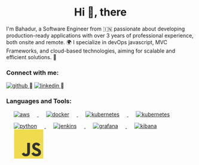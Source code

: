 <h1 align="center">Hi 👋, there</h1>
<p>
    I'm Bahadur, a Software Engineer from 🇮🇳 passionate about developing production-ready applications with over 3 years of professional experience, both onsite and remote. 🌍
    I specialize in devOps javascript, MVC Frameworks, and cloud-based technologies, aiming for scalable and efficient solutions. 🚀
</p>


<h3 align="left">Connect with me:</h3>
<p align="left">
    <a href="https://github.com/DevOpsBahadurKhan" target="_blank" rel="noreferrer">
        <img src="https://octodex.github.com/images/daftpunktocat-guy.gif" alt="github" width="80" height="80" />
    </a>🚀
    <a href="https://linkedin.com/in/bahadurkhan" target="_blank" rel="noreferrer">
        <img src="https://cliply.co/wp-content/uploads/2021/02/372102050_LINKEDIN_ICON_TRANSPARENT_1080.gif"
            alt="linkedin" width="80" height="80" />
    </a>💼
</p>

<h3 align="left">Languages and Tools:</h3>

<p align="left">
    <a href="https://aws.amazon.com" target="_blank" rel="noreferrer">
        <img src="https://miro.medium.com/v2/resize:fit:679/0*FJJugDwO6kMmcIpz.gif" alt="aws" width="80" height="80" style="margin: 0 20px"/>
    </a>
    <a href="https://www.docker.com/" target="_blank" rel="noreferrer">
        <img src="https://res.cloudinary.com/practicaldev/image/fetch/s--LYYAWSap--/c_limit%2Cf_auto%2Cfl_progressive%2Cq_66%2Cw_800/https://alphaville.github.io/optimization-engine/img/docker.gif"
            alt="docker" width="80" height="80" style="margin: 0 20px" />
    </a>
    <a href="https://kubernetes.io" target="_blank" rel="noreferrer">
        <img src="https://media.licdn.com/dms/image/D4D12AQHmYVlRd2faDg/article-cover_image-shrink_600_2000/0/1700770176087?e=2147483647&v=beta&t=XUuzWccuyup1rdvGRErsHFFGtUs9_IaaqB8aL0euA6A"
            alt="kubernetes" width="80" height="80" style="margin: 0 20px" />
    </a>
    <a href="https://kubernetes.io" target="_blank" rel="noreferrer">
        <img src="https://media1.giphy.com/media/hO8uTzEOefFh3Yv5gm/giphy.gif?cid=6c09b952y3p85b44x6mdowm9i1kqp299llwpuihdmzcvjfs9&ep=v1_internal_gif_by_id&rid=giphy.gif&ct=s"
            alt="kubernetes" width="80" height="80" style="margin: 0 20px" />
    </a>
</p>


<a href="https://www.python.org" target="_blank" rel="noreferrer">
    <img src="https://media1.giphy.com/media/KAq5w47R9rmTuvWOWa/giphy.gif?cid=6c09b9520z1uc9ek6xcufaf9ba2tf4csxqhwym2qeu6obxxk&ep=v1_gifs_search&rid=giphy.gif&ct=g" alt="python" width="80" height="80" style="margin: 0 20px"/>
</a>

<a href="https://www.jenkins.io" target="_blank" rel="noreferrer">
    <img src="https://i0.wp.com/automatenow.io/wp-content/uploads/2024/01/jenkins-test-automation.gif?resize=691%2C461&ssl=1"
        alt="jenkins" width="80" height="80" style="margin: 0 20px" />
</a>
<a href="https://grafana.com" target="_blank" rel="noreferrer">
    <img src="https://encrypted-tbn0.gstatic.com/images?q=tbn:ANd9GcSwod0EgYh6ixNJuzJAZt413WNM0SX8RrUJsg&s" alt="grafana" width="80"
        height="80" style="margin: 0 20px" />
</a>
<a href="https://www.elastic.co/kibana" target="_blank" rel="noreferrer">
    <img src="https://w7.pngwing.com/pngs/675/954/png-transparent-elasticsearch-kibana-logo-logstash-business-business-people-logo-computer-wallpaper-thumbnail.png" alt="kibana" width="80"
        height="80" style="margin: 0 20px" />
</a>


<a href="https://developer.mozilla.org/en-US/docs/Web/JavaScript" target="_blank" rel="noreferrer">
    <img src="https://raw.githubusercontent.com/devicons/devicon/master/icons/javascript/javascript-original.svg"
        alt="javascript" width="80" height="80" style="margin: 0 20px" />
</a>

</p>
